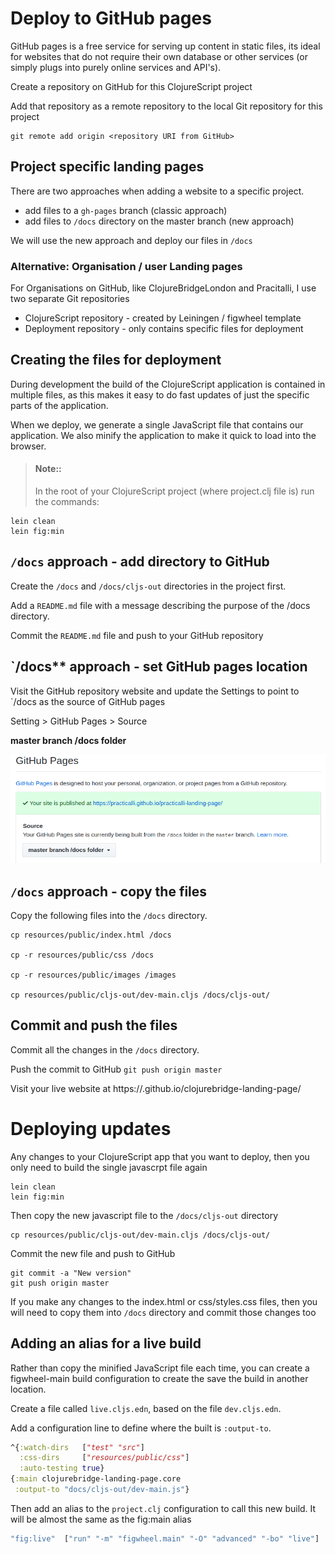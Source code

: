 # Deploy to GitHub pages

GitHub pages is a free service for serving up content in static files, its ideal for websites that do not require their own database or other services (or simply plugs into purely online services and API's).

Create a repository on GitHub for this ClojureScript project

Add that repository as a remote repository to the local Git repository for this project

```shell
git remote add origin <repository URI from GitHub>

```

## Project specific landing pages

There are two approaches when adding a website to a specific project.

* add files to a `gh-pages` branch (classic approach)
* add files to `/docs` directory on the master branch (new approach)

We will use the new approach and deploy our files in `/docs`


### Alternative: Organisation / user Landing pages

For Organisations on GitHub, like ClojureBridgeLondon and Pracitalli, I use two separate Git repositories

* ClojureScript repository - created by Leiningen / figwheel template
* Deployment repository - only contains specific files for deployment


## Creating the files for deployment

During development the build of the ClojureScript application is contained in multiple files, as this makes it easy to do fast updates of just the specific parts of the application.

When we deploy, we generate a single JavaScript file that contains our application.  We also minify the application to make it quick to load into the browser.

> #### Note::
> In the root of your ClojureScript project (where project.clj file is) run the commands:
```shell
lein clean
lein fig:min
```


## `/docs` approach - add directory to GitHub

Create the `/docs` and `/docs/cljs-out` directories in the project first.

Add a `README.md` file with a message describing the purpose of the /docs directory.

Commit the `README.md` file and push to your GitHub repository


## `/docs** approach - set GitHub pages location

Visit the GitHub repository website and update the Settings to point to `/docs as the source of GitHub pages

Setting > GitHub Pages > Source

**master branch /docs folder**

![ClojureScript websites - Github Pages source](/images/cljs-website--github-pages-source-docs-on-master.png)


## `/docs` approach - copy the files

Copy the following files into the `/docs` directory.

```shell
cp resources/public/index.html /docs

cp -r resources/public/css /docs

cp -r resources/public/images /images

cp resources/public/cljs-out/dev-main.cljs /docs/cljs-out/
```


## Commit and push the files

Commit all the changes in the `/docs` directory.

Push the commit to GitHub
`git push origin master`

Visit your live website at https://<your-git-account>.github.io/clojurebridge-landing-page/


# Deploying updates

Any changes to your ClojureScript app that you want to deploy, then you only need to build the single javascrpt file again

```shell
lein clean
lein fig:min
```

Then copy the new javascript file to the `/docs/cljs-out` directory

```shell
cp resources/public/cljs-out/dev-main.cljs /docs/cljs-out/
```

Commit the new file and push to GitHub
```shell
git commit -a "New version"
git push origin master
```

If you make any changes to the index.html or css/styles.css files, then you will need to copy them into `/docs` directory and commit those changes too


## Adding an alias for a live build

Rather than copy the minified JavaScript file each time, you can create a figwheel-main build configuration to create the save the build in another location.

Create a file called `live.cljs.edn`, based on the file `dev.cljs.edn`.

Add a configuration line to define where the built is `:output-to`.

```clojure
^{:watch-dirs   ["test" "src"]
  :css-dirs     ["resources/public/css"]
  :auto-testing true}
{:main clojurebridge-landing-page.core
 :output-to "docs/cljs-out/dev-main.js"}
```

Then add an alias to the `project.clj` configuration to call this new build.  It will be almost the same as the fig:main alias

```clojure
"fig:live"  ["run" "-m" "figwheel.main" "-O" "advanced" "-bo" "live"]
```
